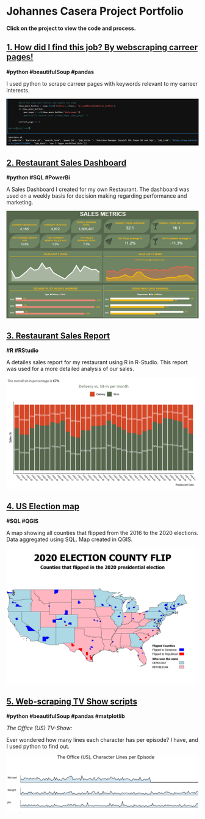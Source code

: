 # Johannes Casera Project Portfolio

**Click on the project to view the code and process.**

## [1. How did I find this job? By webscraping carreer pages!](job.page.md)
**#python #beautifulSoup #pandas**

I used python to scrape carreer pages with keywords relevant to my carreer interests.

![jobpages](screenshots/jobpages.PNG)


## [2. Restaurant Sales Dashboard](powerbi.page.md)
**#python #SQL #PowerBi**

A Sales Dashboard I created for my own Restaurant. The dashboard was used on a weekly basis for decision making regarding performance and marketing.

![lagambapreview](screenshots/powerbi1.PNG)

## [3. Restaurant Sales Report](lagambaR.page.md)
**#R #RStudio**

A detailes sales report for my restaurant using R in R-Studio. This report was used for a more detailed analysis of our sales.

![gambaR](screenshots/ggplot.portfolio.PNG)

## [4. US Election map](election.page.md)
**#SQL #QGIS**

A map showing all counties that flipped from the 2016 to the 2020 elections. Data aggregated using SQL. Map created in QGIS.

![election](screenshots/flip_map1.png)


## [5. Web-scraping TV Show scripts](theoffice.page.md)
**#python #beautifulSoup #pandas #matplotlib**

*The Office (US) TV-Show:* 

Ever wondered how many lines each character has per episode? I have, and I used python to find out.

![theofficepreview](screenshots/thumbnail.theoffice.PNG)
